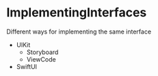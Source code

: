 # ImplementingInterfaces
Different ways for implementing the same interface
- UIKit
  - Storyboard
  - ViewCode
- SwiftUI

